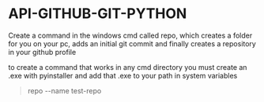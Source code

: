 # API-GITHUB-GIT-PYTHON
 Create a command in the windows cmd called repo, which creates a folder for you on your pc, adds an initial git commit and finally creates a repository in your github profile
 
to create a command that works in any cmd directory you must create an .exe with pyinstaller and add that .exe to your path in system variables

>repo --name test-repo
